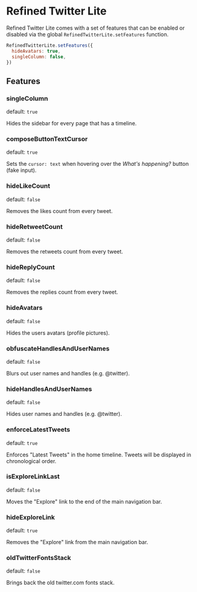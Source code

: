 # Refined Twitter Lite

Refined Twitter Lite comes with a set of features that can be enabled or disabled via the global `RefinedTwitterLite.setFeatures` function.

```js
RefinedTwitterLite.setFeatures({
  hideAvatars: true,
  singleColumn: false,
})
```

## Features

### singleColumn

default: `true`

Hides the sidebar for every page that has a timeline.

### composeButtonTextCursor

default: `true`

Sets the `cursor: text` when hovering over the _What's happening?_ button (fake input).

### hideLikeCount

default: `false`

Removes the likes count from every tweet.

### hideRetweetCount

default: `false`

Removes the retweets count from every tweet.

### hideReplyCount

default: `false`

Removes the replies count from every tweet.

### hideAvatars

default: `false`

Hides the users avatars (profile pictures).

### obfuscateHandlesAndUserNames

default: `false`

Blurs out user names and handles (e.g. @twitter).

### hideHandlesAndUserNames

default: `false`

Hides user names and handles (e.g. @twitter).

### enforceLatestTweets

default: `true`

Enforces "Latest Tweets" in the home timeline. Tweets will be displayed in chronological order.

### isExploreLinkLast

default: `false`

Moves the "Explore" link to the end of the main navigation bar.

### hideExploreLink

default: `true`

Removes the "Explore" link from the main navigation bar.

### oldTwitterFontsStack

default: `false`

Brings back the old twitter.com fonts stack.
